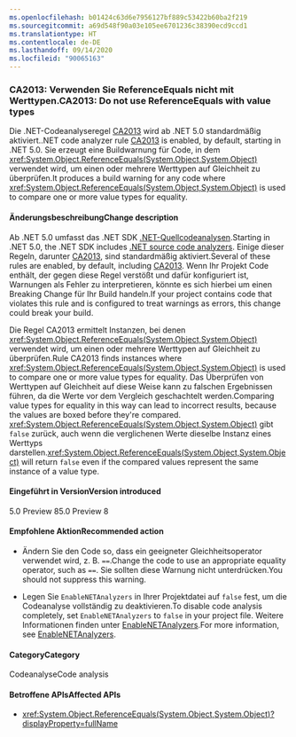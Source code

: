 ```yaml
---
ms.openlocfilehash: b01424c63d6e7956127bf889c53422b60ba2f219
ms.sourcegitcommit: a69d548f90a03e105ee6701236c38390ecd9ccd1
ms.translationtype: HT
ms.contentlocale: de-DE
ms.lasthandoff: 09/14/2020
ms.locfileid: "90065163"
---
```

### <a name="ca2013-do-not-use-referenceequals-with-value-types"></a><span data-ttu-id="14c2f-101">CA2013: Verwenden Sie ReferenceEquals nicht mit Werttypen.</span><span class="sxs-lookup"><span data-stu-id="14c2f-101">CA2013: Do not use ReferenceEquals with value types</span></span>

<span data-ttu-id="14c2f-102">Die .NET-Codeanalyseregel [CA2013](/visualstudio/code-quality/ca2013) wird ab .NET 5.0 standardmäßig aktiviert.</span><span class="sxs-lookup"><span data-stu-id="14c2f-102">.NET code analyzer rule [CA2013](/visualstudio/code-quality/ca2013) is enabled, by default, starting in .NET 5.0.</span></span> <span data-ttu-id="14c2f-103">Sie erzeugt eine Buildwarnung für Code, in dem <xref:System.Object.ReferenceEquals(System.Object,System.Object)> verwendet wird, um einen oder mehrere Werttypen auf Gleichheit zu überprüfen.</span><span class="sxs-lookup"><span data-stu-id="14c2f-103">It produces a build warning for any code where <xref:System.Object.ReferenceEquals(System.Object,System.Object)> is used to compare one or more value types for equality.</span></span>

#### <a name="change-description"></a><span data-ttu-id="14c2f-104">Änderungsbeschreibung</span><span class="sxs-lookup"><span data-stu-id="14c2f-104">Change description</span></span>

<span data-ttu-id="14c2f-105">Ab .NET 5.0 umfasst das .NET SDK [.NET-Quellcodeanalysen](../../../../docs/fundamentals/productivity/code-analysis.md).</span><span class="sxs-lookup"><span data-stu-id="14c2f-105">Starting in .NET 5.0, the .NET SDK includes [.NET source code analyzers](../../../../docs/fundamentals/productivity/code-analysis.md).</span></span> <span data-ttu-id="14c2f-106">Einige dieser Regeln, darunter [CA2013](/visualstudio/code-quality/ca2013), sind standardmäßig aktiviert.</span><span class="sxs-lookup"><span data-stu-id="14c2f-106">Several of these rules are enabled, by default, including [CA2013](/visualstudio/code-quality/ca2013).</span></span> <span data-ttu-id="14c2f-107">Wenn Ihr Projekt Code enthält, der gegen diese Regel verstößt und dafür konfiguriert ist, Warnungen als Fehler zu interpretieren, könnte es sich hierbei um einen Breaking Change für Ihr Build handeln.</span><span class="sxs-lookup"><span data-stu-id="14c2f-107">If your project contains code that violates this rule and is configured to treat warnings as errors, this change could break your build.</span></span>

<span data-ttu-id="14c2f-108">Die Regel CA2013 ermittelt Instanzen, bei denen <xref:System.Object.ReferenceEquals(System.Object,System.Object)> verwendet wird, um einen oder mehrere Werttypen auf Gleichheit zu überprüfen.</span><span class="sxs-lookup"><span data-stu-id="14c2f-108">Rule CA2013 finds instances where <xref:System.Object.ReferenceEquals(System.Object,System.Object)> is used to compare one or more value types for equality.</span></span> <span data-ttu-id="14c2f-109">Das Überprüfen von Werttypen auf Gleichheit auf diese Weise kann zu falschen Ergebnissen führen, da die Werte vor dem Vergleich geschachtelt werden.</span><span class="sxs-lookup"><span data-stu-id="14c2f-109">Comparing value types for equality in this way can lead to incorrect results, because the values are boxed before they're compared.</span></span> <span data-ttu-id="14c2f-110"><xref:System.Object.ReferenceEquals(System.Object,System.Object)> gibt `false` zurück, auch wenn die verglichenen Werte dieselbe Instanz eines Werttyps darstellen.</span><span class="sxs-lookup"><span data-stu-id="14c2f-110"><xref:System.Object.ReferenceEquals(System.Object,System.Object)> will return `false` even if the compared values represent the same instance of a value type.</span></span>

#### <a name="version-introduced"></a><span data-ttu-id="14c2f-111">Eingeführt in Version</span><span class="sxs-lookup"><span data-stu-id="14c2f-111">Version introduced</span></span>

<span data-ttu-id="14c2f-112">5.0 Preview 8</span><span class="sxs-lookup"><span data-stu-id="14c2f-112">5.0 Preview 8</span></span>

#### <a name="recommended-action"></a><span data-ttu-id="14c2f-113">Empfohlene Aktion</span><span class="sxs-lookup"><span data-stu-id="14c2f-113">Recommended action</span></span>

- <span data-ttu-id="14c2f-114">Ändern Sie den Code so, dass ein geeigneter Gleichheitsoperator verwendet wird, z. B. `==`.</span><span class="sxs-lookup"><span data-stu-id="14c2f-114">Change the code to use an appropriate equality operator, such as `==`.</span></span> <span data-ttu-id="14c2f-115">Sie sollten diese Warnung nicht unterdrücken.</span><span class="sxs-lookup"><span data-stu-id="14c2f-115">You should not suppress this warning.</span></span>

- <span data-ttu-id="14c2f-116">Legen Sie `EnableNETAnalyzers` in Ihrer Projektdatei auf `false` fest, um die Codeanalyse vollständig zu deaktivieren.</span><span class="sxs-lookup"><span data-stu-id="14c2f-116">To disable code analysis completely, set `EnableNETAnalyzers` to `false` in your project file.</span></span> <span data-ttu-id="14c2f-117">Weitere Informationen finden unter [EnableNETAnalyzers](../../../../docs/core/project-sdk/msbuild-props.md#enablenetanalyzers).</span><span class="sxs-lookup"><span data-stu-id="14c2f-117">For more information, see [EnableNETAnalyzers](../../../../docs/core/project-sdk/msbuild-props.md#enablenetanalyzers).</span></span>

#### <a name="category"></a><span data-ttu-id="14c2f-118">Category</span><span class="sxs-lookup"><span data-stu-id="14c2f-118">Category</span></span>

<span data-ttu-id="14c2f-119">Codeanalyse</span><span class="sxs-lookup"><span data-stu-id="14c2f-119">Code analysis</span></span>

#### <a name="affected-apis"></a><span data-ttu-id="14c2f-120">Betroffene APIs</span><span class="sxs-lookup"><span data-stu-id="14c2f-120">Affected APIs</span></span>

- <xref:System.Object.ReferenceEquals(System.Object,System.Object)?displayProperty=fullName>

<!--

#### Affected APIs

- `M:System.Object.ReferenceEquals(System.Object,System.Object)`

-->
